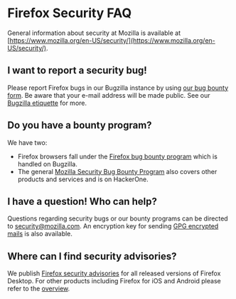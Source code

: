 # Firefox Security FAQ

General information about security at Mozilla is available at [https://www.mozilla.org/en-US/security/](https://www.mozilla.org/en-US/security/).

## I want to report a security bug\!

Please report Firefox bugs in our Bugzilla instance by using [our bug bounty form](https://bugzilla.mozilla.org/form.client.bounty). Be aware that your e-mail address will be made public. See our [Bugzilla etiquette](https://bugzilla.mozilla.org/page.cgi?id=etiquette.html) for more.

## Do you have a bounty program?

We have two:

* Firefox browsers fall under the [Firefox bug bounty program](https://www.mozilla.org/en-US/security/client-bug-bounty/) which is handled on Bugzilla.
* The general [Mozilla Security Bug Bounty Program](https://www.mozilla.org/en-US/security/bug-bounty/) also covers other products and services and is on HackerOne.

## I have a question\! Who can help?

Questions regarding security bugs or our bounty programs can be directed to [security@mozilla.com](mailto:security@mozilla.com). An encryption key for sending [GPG encrypted mails](https://www.mozilla.org/en-US/security/#pgpkey) is also available. 

## Where can I find security advisories?

We publish [Firefox security advisories](https://www.mozilla.org/en-US/security/known-vulnerabilities/firefox/) for all released versions of Firefox Desktop. For other products including Firefox for iOS and Android please refer to the [overview](https://www.mozilla.org/en-US/security/advisories/).
